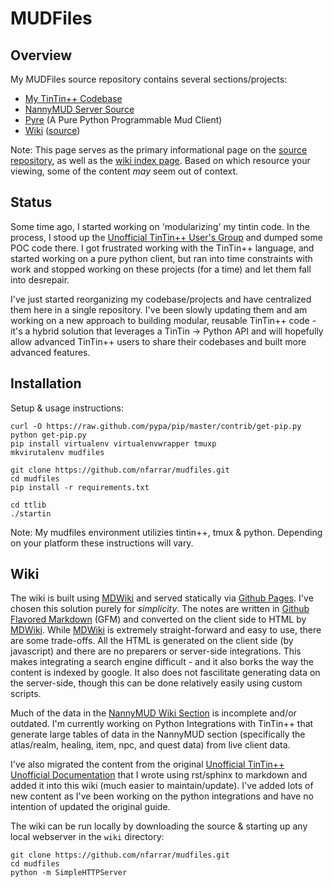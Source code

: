 MUDFiles
========


Overview
--------
My MUDFiles source repository contains several sections/projects:

- [My TinTin++ Codebase](https://github.com/nfarrar/mudfiles/tree/master/ttlib)
- [NannyMUD Server Source](https://github.com/nfarrar/mudfiles/tree/master/nannymud)
- [Pyre](https://github.com/nfarrar/mudfiles/tree/master/pyre) (A Pure Python Programmable Mud Client)
- [Wiki](http://crunk.io/mudfiles) ([source](https://github.com/nfarrar/mudfiles/tree/master/wiki))

Note: This page serves as the primary informational page on the [source repository](https://github.com/nfarrar/mudfiles), as well as the [wiki index page](http://mudfiles.crunk.io).  Based on which resource your viewing, some of the content *may* seem out of context.


Status
------
Some time ago, I started working on 'modularizing' my tintin code. In the process, I stood up the [Unofficial TinTin++ User's Group](https://github.com/tintinplusplus) and dumped some POC code there. I got frustrated working with the TinTin++ language, and started working on a pure python client, but ran into time constraints with work and stopped working on these projects (for a time) and let them fall into desrepair.

I've just started reorganizing my codebase/projects and have centralized them here in a single repository. I've been slowly updating them and am working on a new approach to building modular, reusable TinTin++ code - it's a hybrid solution that leverages a TinTin -> Python API and will hopefully allow advanced TinTin++ users to share their codebases and built more advanced features.


Installation
------------
Setup & usage instructions:

    curl -O https://raw.github.com/pypa/pip/master/contrib/get-pip.py
    python get-pip.py
    pip install virtualenv virtualenvwrapper tmuxp
    mkvirutalenv mudfiles

    git clone https://github.com/nfarrar/mudfiles.git
    cd mudfiles
    pip install -r requirements.txt

    cd ttlib
    ./startin

Note: My mudfiles environment utilizies tintin++, tmux & python. Depending on your platform these instructions will vary.


Wiki
----
The wiki is built using [MDWiki][] and served statically via [Github Pages][]. I've chosen this solution purely for *simplicity*. The notes are written in [Github Flavored Markdown][] (GFM) and converted on the client side to HTML by [MDWiki][]. While [MDWiki][] is extremely straight-forward and easy to use, there are some trade-offs. All the HTML is generated on the client side (by javascript) and there are no preparers or server-side integrations. This makes integrating a search engine difficult - and it also borks the way the content is indexed by google. It also does not fascilitate generating data on the server-side, though this can be done relatively easily using custom scripts.

Much of the data in the [NannyMUD Wiki Section](http:/crunk.io/mudfiles/#!/nannymud/index.md) is incomplete and/or outdated. I'm currently working on Python Integrations with TinTin++ that generate large tables of data in the NannyMUD section (specifically the atlas/realm, healing, item, npc, and quest data) from live client data.

I've also migrated the content from the original [Unofficial TinTin++ Unofficial Documentation](http://tintinplusplus-unoffical-documentation.readthedocs.org/) that I wrote using rst/sphinx to markdown and added it into this wiki (much easier to maintain/update). I've added lots of new content as I've been working on the python integrations and have no intention of updated the original guide.

The wiki can be run locally by downloading the source & starting up any local webserver in the `wiki` directory:

    git clone https://github.com/nfarrar/mudfiles.git
    cd mudfiles
    python -m SimpleHTTPServer


<!-- References -->
[MDWiki]:                   http://mdwiki.info
[Github Pages]:             https://pages.github.com/
[Github Flavored Markdown]: https://help.github.com/articles/github-flavored-markdown/
